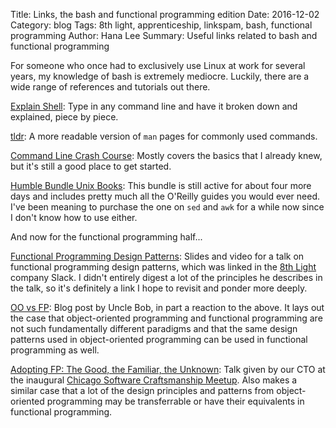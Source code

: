 Title: Links, the bash and functional programming edition
Date: 2016-12-02
Category: blog
Tags: 8th light, apprenticeship, linkspam, bash, functional programming 
Author: Hana Lee
Summary: Useful links related to bash and functional programming 

For someone who once had to exclusively use Linux at work for several years, my
knowledge of bash is extremely mediocre. Luckily, there are a wide range of
references and tutorials out there.

[Explain Shell](http://explainshell.com/): Type in any command line and have it
broken down and explained, piece by piece.

[tldr](https://github.com/tldr-pages/tldr): A more readable version of `man`
pages for commonly used commands.

[Command Line Crash
Course](https://learnpythonthehardway.org/book/appendixa.html): Mostly covers
the basics that I already knew, but it's still a good place to get started. 

[Humble Bundle Unix Books](https://www.humblebundle.com/books/unix-book-bundle):
This bundle is still active for about four more days and includes pretty much
all the O'Reilly guides you would ever need. I've been meaning to purchase the
one on `sed` and `awk` for a while now since I don't know how to use either.

And now for the functional programming half...

[Functional Programming Design
Patterns](https://fsharpforfunandprofit.com/fppatterns/): Slides and video for a
talk on functional programming design patterns, which was linked in the [8th
Light](http://8thlight.com) company Slack. I didn't entirely digest a lot of the
principles he describes in the talk, so it's definitely a link I hope to
revisit and ponder more deeply.

[OO vs FP](http://blog.cleancoder.com/uncle-bob/2014/11/24/FPvsOO.html): Blog
post by Uncle Bob, in part a reaction to the above. It lays out the case that
object-oriented programming and functional programming are not such
fundamentally different paradigms and that the same design patterns used in
object-oriented programming can be used in functional programming as well.

[Adopting FP: The Good, the Familiar, the
Unknown](https://speakerdeck.com/trptcolin/adopting-fp-the-good-the-familiar-and-the-unknown):
Talk given by our CTO at the inaugural [Chicago Software Craftsmanship
Meetup](http://www.meetup.com/ChicagoSC/). Also makes a similar case that a lot
of the design principles and patterns from object-oriented programming may be
transferrable or have their equivalents in functional programming.
